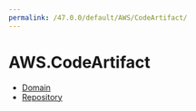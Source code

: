 ```yaml
---
permalink: /47.0.0/default/AWS/CodeArtifact/
---
```


# AWS.CodeArtifact



* [Domain](Domain.md)
* [Repository](Repository.md)